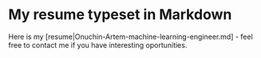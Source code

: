 My resume typeset in Markdown
=============================

Here is my [resume|Onuchin-Artem-machine-learning-engineer.md] - feel free to contact me if you have interesting oportunities.

